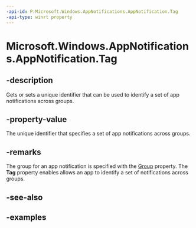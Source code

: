 ```yaml
---
-api-id: P:Microsoft.Windows.AppNotifications.AppNotification.Tag
-api-type: winrt property
---
```


# Microsoft.Windows.AppNotifications.AppNotification.Tag

<!--
public string Tag { get; set; }
-->


## -description

Gets or sets a unique identifier that can be used to identify a set of app notifications across groups.

## -property-value

The unique identifier that specifies a set of app notifications across groups.

## -remarks

The group for an app notification is specified with the [Group](appnotification_expiresonreboot.md) property. The **Tag** property enables allows an app to identify a set of notifications across groups. 

## -see-also

## -examples


